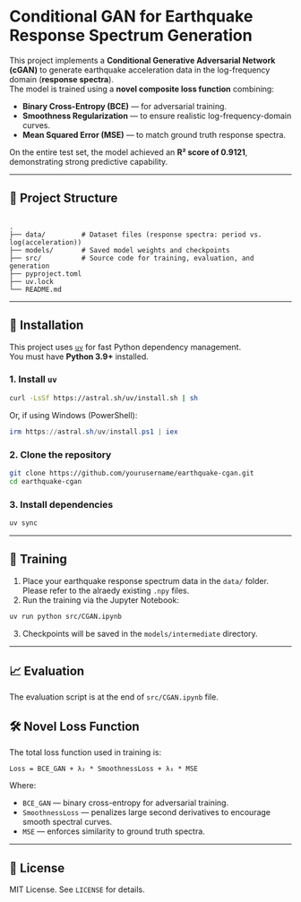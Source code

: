 # Conditional GAN for Earthquake Response Spectrum Generation

This project implements a **Conditional Generative Adversarial Network (cGAN)** to generate earthquake acceleration data in the log-frequency domain (**response spectra**).  
The model is trained using a **novel composite loss function** combining:

- **Binary Cross-Entropy (BCE)** — for adversarial training.
- **Smoothness Regularization** — to ensure realistic log-frequency-domain curves.
- **Mean Squared Error (MSE)** — to match ground truth response spectra.

On the entire test set, the model achieved an **R² score of 0.9121**, demonstrating strong predictive capability.

---

## 📂 Project Structure

```

.
├── data/         # Dataset files (response spectra: period vs. log(acceleration))
├── models/       # Saved model weights and checkpoints
├── src/          # Source code for training, evaluation, and generation
├── pyproject.toml
├── uv.lock
└── README.md

````

---

## 🚀 Installation

This project uses [`uv`](https://github.com/astral-sh/uv) for fast Python dependency management.  
You must have **Python 3.9+** installed.

### 1. Install `uv`
```bash
curl -LsSf https://astral.sh/uv/install.sh | sh
````

Or, if using Windows (PowerShell):

```powershell
irm https://astral.sh/uv/install.ps1 | iex
```

### 2. Clone the repository

```bash
git clone https://github.com/yourusername/earthquake-cgan.git
cd earthquake-cgan
```

### 3. Install dependencies

```bash
uv sync
```

---

## 🧠 Training

1. Place your earthquake response spectrum data in the `data/` folder. Please refer to the alraedy existing `.npy` files.
2. Run the training via the Jupyter Notebook:

```bash
uv run python src/CGAN.ipynb
```

3. Checkpoints will be saved in the `models/intermediate` directory.

---

## 📈 Evaluation

The evaluation script is at the end of `src/CGAN.ipynb` file.


## 🛠 Novel Loss Function

The total loss function used in training is:

```
Loss = BCE_GAN + λ₂ * SmoothnessLoss + λ₃ * MSE
```

Where:

* `BCE_GAN` — binary cross-entropy for adversarial training.
* `SmoothnessLoss` — penalizes large second derivatives to encourage smooth spectral curves.
* `MSE` — enforces similarity to ground truth spectra.

---

## 📜 License

MIT License. See `LICENSE` for details.

